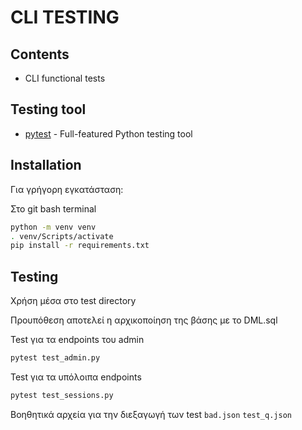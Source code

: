 # CLI TESTING

## Contents
- CLI functional tests

## Testing tool
- [pytest] - Full-featured Python testing tool

## Installation
Για γρήγορη εγκατάσταση:

Στο git bash terminal
```sh
python -m venv venv
. venv/Scripts/activate
pip install -r requirements.txt

```

## Testing
Χρήση μέσα στο test directory

Προυπόθεση αποτελεί η αρχικοποίηση της βάσης με το DML.sql

Test για τα endpoints του admin
```sh
pytest test_admin.py
```
Test για τα υπόλοιπα endpoints
```sh
pytest test_sessions.py
```
Βοηθητικά αρχεία για την διεξαγωγή των test
`bad.json`
`test_q.json`


  [pytest]: https://docs.pytest.org/en/stable/

